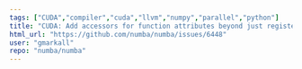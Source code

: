 ```yaml
---
tags: ["CUDA","compiler","cuda","llvm","numpy","parallel","python"]
title: "CUDA: Add accessors for function attributes beyond just register use per thread"
html_url: "https://github.com/numba/numba/issues/6448"
user: "gmarkall"
repo: "numba/numba"
---
```


